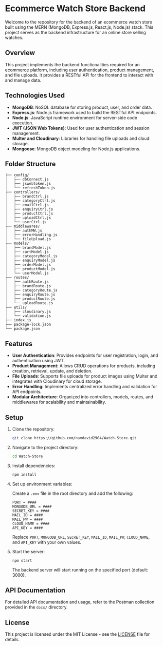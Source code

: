 
# Ecommerce Watch Store Backend

Welcome to the repository for the backend of an ecommerce watch store built using the MERN (MongoDB, Express.js, React.js, Node.js) stack. This project serves as the backend infrastructure for an online store selling watches.

## Overview

This project implements the backend functionalities required for an ecommerce platform, including user authentication, product management, and file uploads. It provides a RESTful API for the frontend to interact with and manage data.

## Technologies Used

- **MongoDB**: NoSQL database for storing product, user, and order data.
- **Express.js**: Node.js framework used to build the RESTful API endpoints.
- **Node.js**: JavaScript runtime environment for server-side code execution.
- **JWT (JSON Web Tokens)**: Used for user authentication and session management.
- **Multer and Cloudinary**: Libraries for handling file uploads and cloud storage.
- **Mongoose**: MongoDB object modeling for Node.js applications.

## Folder Structure

```
├── config/
│   ├── dbConnect.js
│   ├── jswebtoken.js
│   └── refreshToken.js
├── controllers/
│   ├── brandCtrl.js
│   ├── categoryCtrl.js
│   ├── emailCtrl.js
│   ├── enquiryCtrl.js
│   ├── productCtrl.js
│   ├── uploadCtrl.js
│   └── userCtrl.js
├── middlewares/
│   ├── authMW.js
│   ├── errorHandling.js
│   └── fileUpload.js
├── models/
│   ├── brandModel.js
│   ├── cartModel.js
│   ├── categoryModel.js
│   ├── enquiryModel.js
│   ├── orderModel.js
│   ├── productModel.js
│   └── userModel.js
├── routes/
│   ├── authRoute.js
│   ├── brandRoute.js
│   ├── categoryRoute.js
│   ├── enquiryRoute.js
│   ├── productRoute.js
│   └── uploadRoute.js
├── utils/
│   ├── cloudinary.js
│   └── validation.js
├── index.js
├── package-lock.json
└── package.json
```

## Features

- **User Authentication**: Provides endpoints for user registration, login, and authentication using JWT.
- **Product Management**: Allows CRUD operations for products, including creation, retrieval, update, and deletion.
- **File Uploads**: Supports file uploads for product images using Multer and integrates with Cloudinary for cloud storage.
- **Error Handling**: Implements centralized error handling and validation for API endpoints.
- **Modular Architecture**: Organized into controllers, models, routes, and middlewares for scalability and maintainability.

## Setup

1. Clone the repository:

   ```bash
   git clone https://github.com/namdavid2904/Watch-Store.git
   ```

2. Navigate to the project directory:

   ```bash
   cd Watch-Store
   ```

3. Install dependencies:

   ```bash
   npm install
   ```

4. Set up environment variables:

   Create a `.env` file in the root directory and add the following:

   ```
   PORT = ####
   MONGODB_URL = ####
   SECRET_KEY = ####
   MAIL_ID = ####
   MAIL_PW = ####
   CLOUD_NAME = ####
   API_KEY = ####
   ```

   Replace `PORT`, `MONGODB_URL`, `SECRET_KEY`, `MAIL_ID`, `MAIL_PW`, `CLOUD_NAME`, and `API_KEY` with your own values.

5. Start the server:

   ```bash
   npm start
   ```

   The backend server will start running on the specified port (default: 3000).

## API Documentation

For detailed API documentation and usage, refer to the Postman collection provided in the `docs/` directory.

## License

This project is licensed under the MIT License - see the [LICENSE](LICENSE) file for details.
